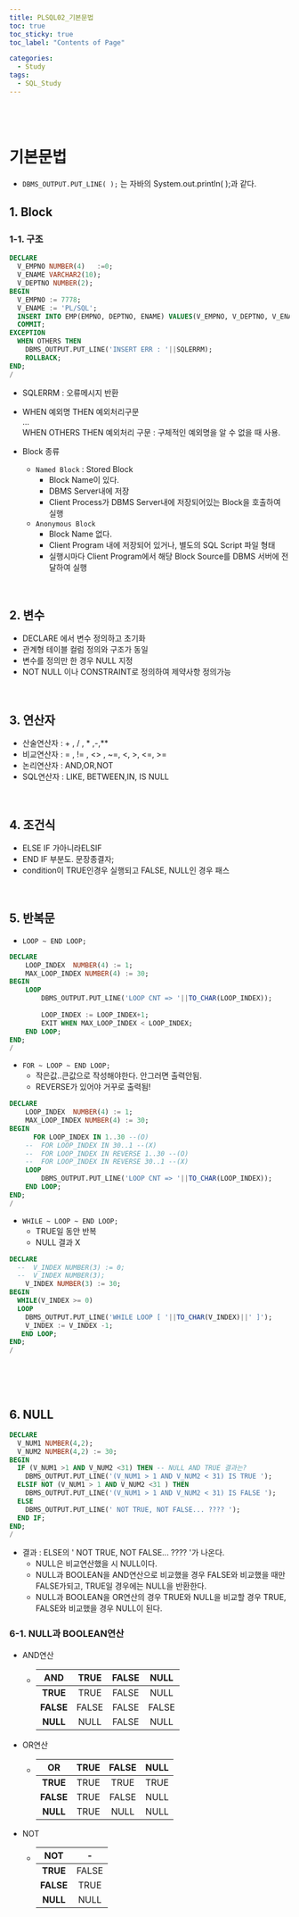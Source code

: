 ```yaml
---
title: PLSQL02_기본문법
toc: true
toc_sticky: true
toc_label: "Contents of Page"

categories:
  - Study
tags:
  - SQL_Study
---
```


<br><br>

# 기본문법
* `DBMS_OUTPUT.PUT_LINE( );` 는 자바의 System.out.println( );과 같다.
## 1. Block
### 1-1. 구조

```sql
DECLARE
  V_EMPNO NUMBER(4)   :=0;
  V_ENAME VARCHAR2(10);
  V_DEPTNO NUMBER(2);
BEGIN
  V_EMPNO := 7778;
  V_ENAME := 'PL/SQL';
  INSERT INTO EMP(EMPNO, DEPTNO, ENAME) VALUES(V_EMPNO, V_DEPTNO, V_ENAME);
  COMMIT;
EXCEPTION
  WHEN OTHERS THEN
    DBMS_OUTPUT.PUT_LINE('INSERT ERR : '||SQLERRM);
    ROLLBACK;
END;
/
```

- SQLERRM : 오류메시지 반환
- WHEN 예외명 THEN 예외처리구문<br>...<br>WHEN OTHERS THEN 예외처리 구문 : 구체적인 예외명을 알 수 없을 때 사용.

- Block 종류
  * `Named Block` : Stored Block
    + Block Name이 있다.
    + DBMS Server내에 저장
    + Client Process가 DBMS Server내에 저장되어있는 Block을 호출하여 실행 
  * `Anonymous Block` 
    + Block Name 없다.
    + Client Program 내에 저장되어 있거나, 별도의 SQL Script 파일 형태
    + 실행시마다 Client Program에서 해당 Block Source를 DBMS 서버에 전달하여 실행 

<br>

## 2. 변수
- DECLARE 에서 변수 정의하고 초기화
- 관계형 테이블 컬럼 정의와 구조가 동일
- 변수를 정의만 한 경우 NULL 지정
- NOT NULL 이나 CONSTRAINT로 정의하여 제약사항 정의가능

<br>

## 3. 연산자
- 산술연산자 : + , / , \* ,-,\** 
- 비교연산자 : = , != , \<\> , \~=, \<, \>, \<=, \>= 
- 논리연산자 : AND,OR,NOT 
- SQL연산자 : LIKE, BETWEEN,IN, IS NULL 

<br>

## 4. 조건식
- ELSE IF 가아니라ELSIF
- END IF 부분도.   문장종결자; 
- condition이 TRUE인경우 실행되고 FALSE, NULL인 경우 패스

<br>

## 5. 반복문
- `LOOP ~ END LOOP;`

```sql
DECLARE
    LOOP_INDEX  NUMBER(4) := 1;
    MAX_LOOP_INDEX NUMBER(4) := 30;
BEGIN
    LOOP
        DBMS_OUTPUT.PUT_LINE('LOOP CNT => '||TO_CHAR(LOOP_INDEX));
        
        LOOP_INDEX := LOOP_INDEX+1;
        EXIT WHEN MAX_LOOP_INDEX < LOOP_INDEX;
    END LOOP;
END;
/
```

- `FOR ~ LOOP ~ END LOOP;`
  * 작은값..큰값으로 작성해야한다. 안그러면 출력안됨.
  * REVERSE가 있어야 거꾸로 출력됨!
  
```sql
DECLARE
    LOOP_INDEX  NUMBER(4) := 1;
    MAX_LOOP_INDEX NUMBER(4) := 30;
BEGIN
      FOR LOOP_INDEX IN 1..30 --(O)
    --  FOR LOOP_INDEX IN 30..1 --(X)
    --  FOR LOOP_INDEX IN REVERSE 1..30 --(O)
    --  FOR LOOP_INDEX IN REVERSE 30..1 --(X)
    LOOP
        DBMS_OUTPUT.PUT_LINE('LOOP CNT => '||TO_CHAR(LOOP_INDEX));
    END LOOP;
END;
/
```

- `WHILE ~ LOOP ~ END LOOP;`
  * TRUE일 동안 반복
  * NULL 결과 X

```sql
DECLARE
  --  V_INDEX NUMBER(3) := 0;
  --  V_INDEX NUMBER(3);
    V_INDEX NUMBER(3) := 30;
BEGIN
  WHILE(V_INDEX >= 0)
  LOOP
    DBMS_OUTPUT.PUT_LINE('WHILE LOOP [ '||TO_CHAR(V_INDEX)||' ]');
    V_INDEX := V_INDEX -1;
   END LOOP;
END;
/
```

<br><br><br>


## 6. NULL

```sql
DECLARE
  V_NUM1 NUMBER(4,2);
  V_NUM2 NUMBER(4,2) := 30;
BEGIN
  IF (V_NUM1 >1 AND V_NUM2 <31) THEN -- NULL AND TRUE 결과는?
    DBMS_OUTPUT.PUT_LINE('(V_NUM1 > 1 AND V_NUM2 < 31) IS TRUE ');
  ELSIF NOT (V_NUM1 > 1 AND V_NUM2 <31 ) THEN
    DBMS_OUTPUT.PUT_LINE('(V_NUM1 > 1 AND V_NUM2 < 31) IS FALSE ');
  ELSE
    DBMS_OUTPUT.PUT_LINE(' NOT TRUE, NOT FALSE... ???? ');
  END IF;
END;
/
```
- 결과 : ELSE의  ' NOT TRUE, NOT FALSE... ???? '가 나온다.
  * NULL은 비교연산했을 시 NULL이다.
  * NULL과 BOOLEAN을 AND연산으로 비교했을 경우 FALSE와 비교했을 때만 FALSE가되고, TRUE일 경우에는 NULL을 반환한다.
  * NULL과 BOOLEAN을 OR연산의 경우 TRUE와 NULL을 비교할 경우 TRUE, FALSE와 비교했을 경우 NULL이 된다.


### 6-1. NULL과 BOOLEAN연산
- AND연산
  * | AND | TRUE | FALSE | NULL|
    |:---:|:---:|:---:|:---:|
    | **TRUE** | TRUE | FALSE | NULL |
    | **FALSE** | FALSE | FALSE | FALSE |
    | **NULL** | NULL | FALSE | NULL |
- OR연산
  * | OR | TRUE | FALSE | NULL|
    |:---:|:---:|:---:|:---:|
    | **TRUE** | TRUE | TRUE | TRUE |
    | **FALSE** | TRUE | FALSE | NULL |
    | **NULL** | TRUE | NULL | NULL |
- NOT
  * | NOT | - |
    |:---:|:---:|
    | **TRUE** | FALSE |
    | **FALSE** | TRUE |
    | **NULL** | NULL |
    

